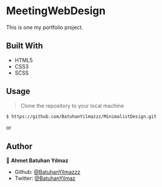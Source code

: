 # MeetingWebDesign

This is one my portfolio project.

## Built With

- HTML5
- CSS3
- SCSS

## Usage

> Clone the repository to your local machine

```sh
$ https://github.com/BatuhanYilmazzz/MinimalistDesign.git
```

or  

## Author

👤 **Ahmet Batuhan Yılmaz**

- Github: [@BatuhanYilmazzz](https://github.com/BatuhanYilmazzz)
- Twitter: [@BatuhanYilmaz](https://twitter.com/batuhan38008916)
